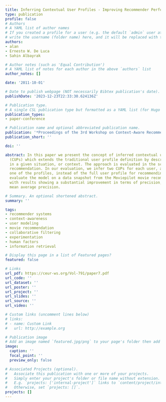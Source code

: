 ```yaml
---
title: Inferring Contextual User Profiles - Improving Recommender Performance
type: publication 
profile: false
# Authors
# A YAML list of author names
# If you created a profile for a user (e.g. the default `admin` user at `content/authors/admin/`), 
# write the username (folder name) here, and it will be replaced with their full name and linked to their profile.
authors:
- alan
- Ernesto W. De Luca
- Sahin Albayrak

# Author notes (such as 'Equal Contribution')
# A YAML list of notes for each author in the above `authors` list
author_notes: []

date: '2011-10-01'

# Date to publish webpage (NOT necessarily Bibtex publication's date).
publishDate: '2023-12-23T22:33:30.624136Z'

# Publication type.
# A single CSL publication type but formatted as a YAML list (for Hugo requirements).
publication_types:
- paper-conference

# Publication name and optional abbreviated publication name.
publication: '*Proceedings of the 3rd Workshop on Context-Aware Recommender Systems*'
publication_short: ''

doi: ''

abstract: In this paper we present the concept of inferred contextual user profiles
  (CUPs) which extends the traditional user profile definition by describing the user
  in a given situation, or context. The approach is evaluated in the scope of movie
  recommendation. In our evaluation, we infer two CUPs for each user, and use only
  one of the profiles, instead of the full user profile for recommending movies. We
  evaluate the model on a data snapshot from the Moviepilot movie recommendation website,
  with results showing a substantial improvement in terms of precision, recall and
  mean average precision.

# Summary. An optional shortened abstract.
summary: ''

tags:
- recommender systems
- context-awareness
- user modeling
- movie recommendation
- collaborative filtering
- experimentation
- human factors
- information retrieval

# Display this page in a list of Featured pages?
featured: false

# Links
url_pdf: https://ceur-ws.org/Vol-791/paper7.pdf
url_code: ''
url_dataset: ''
url_poster: ''
url_project: ''
url_slides: ''
url_source: ''
url_video: ''

# Custom links (uncomment lines below)
# links:
# - name: Custom Link
#   url: http://example.org

# Publication image
# Add an image named `featured.jpg/png` to your page's folder then add a caption below.
image:
  caption: ''
  focal_point: ''
  preview_only: false

# Associated Projects (optional).
#   Associate this publication with one or more of your projects.
#   Simply enter your project's folder or file name without extension.
#   E.g. `projects: ['internal-project']` links to `content/project/internal-project/index.md`.
#   Otherwise, set `projects: []`.
projects: []
---
```




